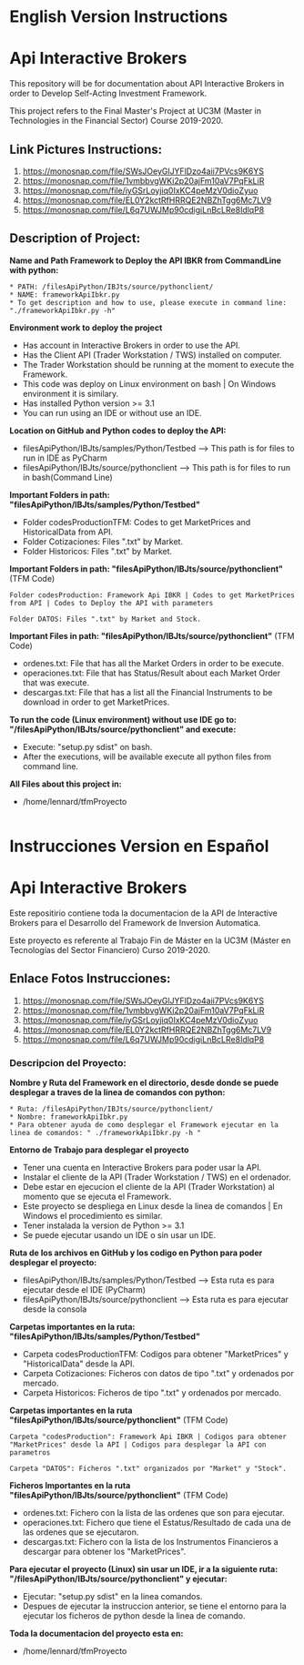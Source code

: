# English Version Instructions
# Api Interactive Brokers

This repository will be for documentation about API Interactive Brokers in order to Develop Self-Acting Investment Framework.

This project refers to the Final Master's Project at UC3M (Master in Technologies in the Financial Sector) Course 2019-2020.

## Link Pictures Instructions:

1. https://monosnap.com/file/SWsJOeyGlJYFlDzo4aii7PVcs9K6YS
2. https://monosnap.com/file/1vmbbvgWKi2p20ajFm10aV7PqFkLiR
3. https://monosnap.com/file/iyGSrLoyjiq0IxKC4peMzV0dioZyuo
4. https://monosnap.com/file/EL0Y2kctRfHRRQE2NBZhTgg6Mc7LV9
5. https://monosnap.com/file/L6q7UWJMp90cdigiLnBcLRe8IdlqP8

## Description of Project:

**Name and Path Framework to Deploy the API IBKR from CommandLine with python:**
```
* PATH: /filesApiPython/IBJts/source/pythonclient/
* NAME: frameworkApiIbkr.py 
* To get description and how to use, please execute in command line: "./frameworkApiIbkr.py -h"
```

**Environment work to deploy the project**
* Has account in Interactive Brokers in order to use the API.
* Has the Client API (Trader Workstation / TWS) installed on computer.
* The Trader Workstation should be running at the moment to execute the Framework.
* This code was deploy on Linux environment on bash | On Windows environment it is similary.
* Has installed Python  version >= 3.1
* You can run using an IDE or without use an IDE.

**Location on GitHub and Python codes to deploy the API:**
* filesApiPython/IBJts/samples/Python/Testbed   --> This path is for files to run in IDE as PyCharm
* filesApiPython/IBJts/source/pythonclient   --> This path is for files to run in bash(Command Line)

**Important Folders in path: "filesApiPython/IBJts/samples/Python/Testbed"** 
* Folder codesProductionTFM: Codes to get MarketPrices and  HistoricalData from API.
* Folder Cotizaciones: Files ".txt" by Market.
* Folder Historicos: Files ".txt" by Market.

**Important Folders in path: "filesApiPython/IBJts/source/pythonclient"** (TFM Code) 
```
Folder codesProduction: Framework Api IBKR | Codes to get MarketPrices from API | Codes to Deploy the API with parameters

Folder DATOS: Files ".txt" by Market and Stock.
```

**Important Files in path: "filesApiPython/IBJts/source/pythonclient"** (TFM Code)
* ordenes.txt: File that has all the Market Orders in order to be execute.
* operaciones.txt: File that has Status/Result about each Market Order that was execute.
* descargas.txt: File that has a list all the Financial Instruments to be download in order to get MarketPrices.

**To run the code (Linux environment) without use IDE go to: "/filesApiPython/IBJts/source/pythonclient" and execute:**
* Execute: "setup.py sdist" on bash.
* After the executions, will be available execute all python files from command line.

**All Files about this project in:**
* /home/lennard/tfmProyecto
```
```

# Instrucciones Version en Español
# Api Interactive Brokers

Este repositirio contiene toda la documentacion de la API de Interactive Brokers para el Desarrollo del Framework de Inversion Automatica.

Este proyecto es referente al Trabajo Fin de Máster en la UC3M (Máster en Tecnologías del Sector Financiero) Curso 2019-2020.

## Enlace Fotos Instrucciones:

1. https://monosnap.com/file/SWsJOeyGlJYFlDzo4aii7PVcs9K6YS
2. https://monosnap.com/file/1vmbbvgWKi2p20ajFm10aV7PqFkLiR
3. https://monosnap.com/file/iyGSrLoyjiq0IxKC4peMzV0dioZyuo
4. https://monosnap.com/file/EL0Y2kctRfHRRQE2NBZhTgg6Mc7LV9
5. https://monosnap.com/file/L6q7UWJMp90cdigiLnBcLRe8IdlqP8

### Descripcion del Proyecto:

**Nombre y Ruta del Framework en el directorio, desde donde se puede desplegar a traves de la linea de comandos con python:**
```
* Ruta: /filesApiPython/IBJts/source/pythonclient/
* Nombre: frameworkApiIbkr.py 
* Para obtener ayuda de como desplegar el Framework ejecutar en la linea de comandos: " ./frameworkApiIbkr.py -h "
```

**Entorno de Trabajo para desplegar el proyecto**
* Tener una cuenta en Interactive Brokers para poder usar la API. 
* Instalar el cliente de la API (Trader Workstation / TWS) en el ordenador.
* Debe estar en ejecucion el cliente de la API (Trader Workstation) al momento que se ejecuta el Framework.
* Este proyecto se despliega en Linux desde la linea de comandos | En Windows el procedimiento es similar.
* Tener instalada la version de Python >= 3.1
* Se puede ejecutar usando un IDE o sin usar un IDE.   

**Ruta de los archivos en GitHub y los codigo en Python para poder desplegar el proyecto:**
* filesApiPython/IBJts/samples/Python/Testbed   --> Esta ruta es para ejecutar desde el IDE (PyCharm)
* filesApiPython/IBJts/source/pythonclient   --> Esta ruta es para ejecutar desde la consola

**Carpetas importantes en la ruta: "filesApiPython/IBJts/samples/Python/Testbed"** 
* Carpeta codesProductionTFM: Codigos para obtener "MarketPrices" y "HistoricalData" desde la API.
* Carpeta Cotizaciones: Ficheros con datos de tipo ".txt" y ordenados por mercado.
* Carpeta Historicos: Ficheros de tipo ".txt" y ordenados por mercado.

**Carpetas importantes en la ruta "filesApiPython/IBJts/source/pythonclient"** (TFM Code) 
```
Carpeta "codesProduction": Framework Api IBKR | Codigos para obtener "MarketPrices" desde la API | Codigos para desplegar la API con parametros

Carpeta "DATOS": Ficheros ".txt" organizados por "Market" y "Stock".
```

**Ficheros Importantes en la ruta "filesApiPython/IBJts/source/pythonclient"** (TFM Code)
* ordenes.txt: Fichero con la lista de las ordenes que son para ejecutar.
* operaciones.txt: Fichero que tiene el Estatus/Resultado de cada una de las ordenes que se ejecutaron.
* descargas.txt: Fichero con la lista de los Instrumentos Financieros a descargar para obtener los "MarketPrices".

**Para ejecutar el proyecto (Linux) sin usar un IDE, ir a la siguiente ruta: "/filesApiPython/IBJts/source/pythonclient" y ejecutar:**
* Ejecutar: "setup.py sdist" en la linea comandos.
* Despues de ejecutar la instruccion anterior, se tiene el entorno para la ejecutar los ficheros de python desde la linea de comando.

**Toda la documentacion del proyecto esta en:**
* /home/lennard/tfmProyecto
